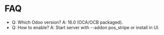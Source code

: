 # FAQ

- Q: Which Odoo version? A: 16.0 (OCA/OCB packaged).
- Q: How to enable? A: Start server with --addon pos_stripe or install in UI.
